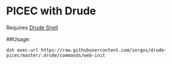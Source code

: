 # PICEC with Drude

Requires [Drude Shell](https://github.com/blinkreaction/drude)

##Usage:
```
dsh exec-url https://raw.githubusercontent.com/iorgos/drude-picec/master/.drude/commands/web-init
```
